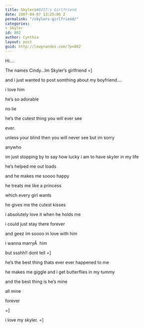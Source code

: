 ```yaml
---
title: Skyler&#8217;s Girlfriend
date: 2007-04-07 13:25:06 Z
permalink: "/skylers-girlfriend/"
categories:
- Skyler
id: 802
author: Cynthia
layout: post
guid: http://lewynandez.com/?p=802
---
```


Hi….

The names Cindy…Im Skyler’s girlfriend =]

and i just wanted to post somthing about my boyfriend….

i love him

he’s so adorable

no lie

he’s the cutest thing you will ever see

ever.

unless your blind then you will never see but im sorry

anywho

im just stopping by to say how lucky i am to have skyler in my life

he’s helped me out loads

and he makes me soooo happy

he treats me like a princess

which every girl wants

he gives me the cutest kisses

i absolutely love it when he holds me

i could just stay there forever

and geez im soooo in love with him

i wanna marryÂ  him

but ssshh!! dont tell =]

he’s the best thing thats ever ever happened to me

he makes me giggle and i get butterflies in my tummy

and the best thing is he’s mine

all mine

forever

=]

i love my skyler. =]